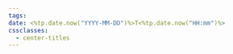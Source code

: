 ```yaml
---
tags: 
date: <%tp.date.now("YYYY-MM-DD")%>T<%tp.date.now("HH:mm")%>
cssclasses:
  - center-titles
---
```


